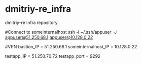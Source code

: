 # dmitriy-re_infra
dmitriy-re Infra repository

#Connect to someinternalhost
ssh -i ~/.ssh/appuser -J appuser@51.250.68.1 appuser@10.128.0.22

#VPN
bastion_IP = 51.250.68.1
someinternalhost_IP = 10.128.0.22

testapp_IP = 51.250.70.72
testapp_port = 9292
